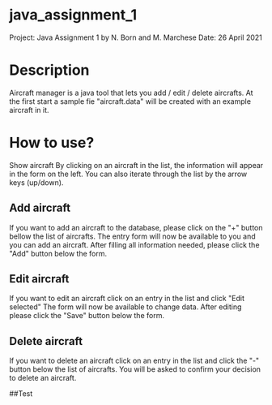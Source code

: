 # java_assignment_1
Project: Java Assignment 1 by N. Born and M. Marchese
Date: 26 April 2021

# Description
Aircraft manager is a java tool that lets you add / edit / delete aircrafts.
At the first start a sample fie "aircraft.data" will be created with an example aircraft in it.

# How to use?
Show aircraft
By clicking on an aircraft in the list, the information will appear in the form on the left.
You can also iterate through the list by the arrow keys (up/down).

## Add aircraft
If you want to add an aircraft to the database, please click on the "+" button bellow the list of aircrafts.
The entry form will now be available to you and you can add an aircraft. After filling all information needed, please click the "Add" button below the form.

## Edit aircraft
If you want to edit an aircraft click on an entry in the list and click "Edit selected"
The form will now be available to change data. After editing please click the "Save" button below the form.

## Delete aircraft
If you want to delete an aircraft click on an entry in the list and click the "-" button below the list of aircrafts.
You will be asked to confirm your decision to delete an aircraft.

##Test
